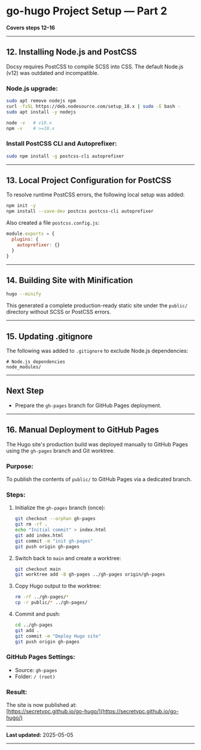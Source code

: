 # go-hugo Project Setup — Part 2

**Covers steps 12–16**

---

## 12. Installing Node.js and PostCSS

Docsy requires PostCSS to compile SCSS into CSS. The default Node.js (v12) was outdated and incompatible.

### Node.js upgrade:

```bash
sudo apt remove nodejs npm
curl -fsSL https://deb.nodesource.com/setup_18.x | sudo -E bash -
sudo apt install -y nodejs
```

```bash
node -v   # v18.x
npm -v    # >=10.x
```

### Install PostCSS CLI and Autoprefixer:

```bash
sudo npm install -g postcss-cli autoprefixer
```

---

## 13. Local Project Configuration for PostCSS

To resolve runtime PostCSS errors, the following local setup was added:

```bash
npm init -y
npm install --save-dev postcss postcss-cli autoprefixer
```

Also created a file `postcss.config.js`:

```js
module.exports = {
  plugins: {
    autoprefixer: {}
  }
}
```

---

## 14. Building Site with Minification

```bash
hugo --minify
```

This generated a complete production-ready static site under the `public/` directory without SCSS or PostCSS errors.

---

## 15. Updating .gitignore

The following was added to `.gitignore` to exclude Node.js dependencies:

```gitignore
# Node.js dependencies
node_modules/
```

---

## Next Step

- Prepare the `gh-pages` branch for GitHub Pages deployment.

---

## 16. Manual Deployment to GitHub Pages

The Hugo site's production build was deployed manually to GitHub Pages using the `gh-pages` branch and Git worktree.

### Purpose:

To publish the contents of `public/` to GitHub Pages via a dedicated branch.

### Steps:

1. Initialize the `gh-pages` branch (once):
   ```bash
   git checkout --orphan gh-pages
   git rm -rf .
   echo "Initial commit" > index.html
   git add index.html
   git commit -m "init gh-pages"
   git push origin gh-pages
   ```

2. Switch back to `main` and create a worktree:
   ```bash
   git checkout main
   git worktree add -B gh-pages ../gh-pages origin/gh-pages
   ```

3. Copy Hugo output to the worktree:
   ```bash
   rm -rf ../gh-pages/*
   cp -r public/* ../gh-pages/
   ```

4. Commit and push:
   ```bash
   cd ../gh-pages
   git add .
   git commit -m "Deploy Hugo site"
   git push origin gh-pages
   ```

### GitHub Pages Settings:

- Source: `gh-pages`
- Folder: `/ (root)`

### Result:

The site is now published at:  
[https://secretvpc.github.io/go-hugo/](https://secretvpc.github.io/go-hugo/)

---

**Last updated:** 2025-05-05

---